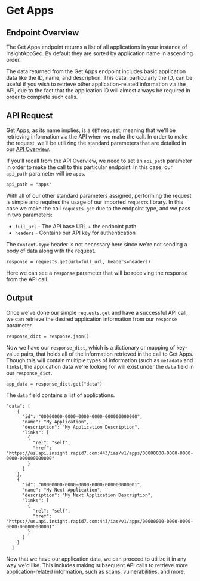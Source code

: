 # Get Apps

## Endpoint Overview

The Get Apps endpoint returns a list of all applications in your instance of InsightAppSec. By default they are sorted 
by application name in ascending order.

The data returned from the Get Apps endpoint includes basic application data like the ID, name, and description. This 
data, particularly the ID, can be useful if you wish to retrieve other application-related information via the API, due 
to the fact that the application ID will almost always be required in order to complete such calls.

## API Request

Get Apps, as its name implies, is a `GET` request, meaning that we'll be retrieving information via the API when we 
make the call. In order to make the request, we'll be utilizing the standard parameters that are detailed in our 
[API Overview](../README.md).

If you'll recall from the API Overview, we need to set an `api_path` parameter in order to make the call to this 
particular endpoint. In this case, our `api_path` parameter will be `apps`.

```
api_path = "apps"
``` 

With all of our other standard parameters assigned, performing the request is simple and requires the usage of our 
imported `requests` library. In this case we make the call `requests.get` due to the endpoint type, and we pass in two 
parameters:

* `full_url` - The API base URL + the endpoint path
* `headers` - Contains our API key for authentication

The `Content-Type` header is not necessary here since we're not sending a body of data along with the request.

```
response = requests.get(url=full_url, headers=headers)
```

Here we can see a `response` parameter that will be receiving the response from the API call.

## Output

Once we've done our simple `requests.get` and have a successful API call, we can retrieve the desired application 
information from our `response` parameter.

```
response_dict = response.json()
```

Now we have our `response_dict`, which is a dictionary or mapping of key-value pairs, that holds all of the 
information retrieved in the call to Get Apps. Though this will contain multiple types of information (such as 
`metadata` and `links`), the application data we're looking for will exist under the `data` field in our 
`response_dict`.

```
app_data = response_dict.get("data")
```

The `data` field contains a list of applications.

```
"data": [
    {
      "id": "00000000-0000-0000-0000-000000000000",
      "name": "My Application",
      "description": "My Application Description",
      "links": [
        {
          "rel": "self",
          "href": "https://us.api.insight.rapid7.com:443/ias/v1/apps/00000000-0000-0000-0000-000000000000"
        }
      ]
    },
    {
      "id": "00000000-0000-0000-0000-000000000001",
      "name": "My Next Application",
      "description": "My Next Application Description",
      "links": [
        {
          "rel": "self",
          "href": "https://us.api.insight.rapid7.com:443/ias/v1/apps/00000000-0000-0000-0000-000000000001"
        }
      ]
    }
  ]
```

Now that we have our application data, we can proceed to utilize it in any way we'd like. This includes making 
subsequent API calls to retrieve more application-related information, such as scans, vulnerabilities, and more.